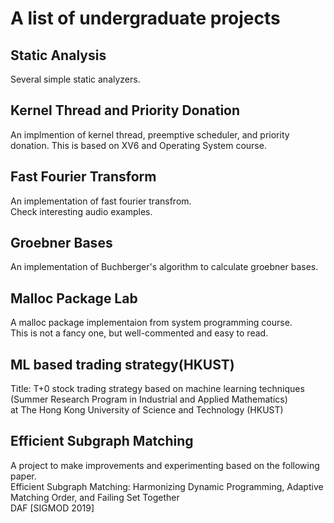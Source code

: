 # A list of undergraduate projects





## Static Analysis 

Several simple static analyzers.   



## Kernel Thread and Priority Donation

An implmention of kernel thread, preemptive scheduler, and priority donation. This is based on XV6 and Operating System course.




## Fast Fourier Transform

An implementation of fast fourier transfrom.    
Check interesting audio examples.   




## Groebner Bases 

An implementation of Buchberger's algorithm to calculate groebner bases.   






## Malloc Package Lab 

A malloc package implementaion from system programming course.   
This is not a fancy one, but well-commented and easy to read.   




## ML based trading strategy(HKUST)    

Title: T+0 stock trading strategy based on machine learning techniques    
(Summer Research Program in Industrial and Applied Mathematics)    
at The Hong Kong University of Science and Technology (HKUST)   




## Efficient Subgraph Matching

A project to make improvements and experimenting based on the following paper.   
Efficient Subgraph Matching: Harmonizing Dynamic Programming, Adaptive Matching Order, and Failing Set Together    
DAF [SIGMOD 2019]    
    



